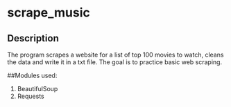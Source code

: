 # scrape_music

## Description

The program scrapes a website for a list of top 100 movies to watch, cleans the data and write it in a txt file. The goal is to practice basic web scraping.

##Modules used:

1. BeautifulSoup
2. Requests

